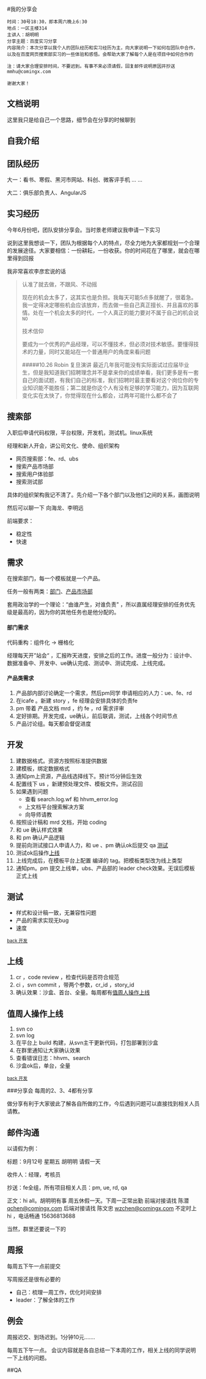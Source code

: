 ﻿#我的分享会

	时间：30号18:30，即本周六晚上6:30
	地点：一区主楼314
	主讲人：胡明明
	分享主题：百度实习分享
	内容简介：本次分享以我个人的团队经历和实习经历为主，向大家说明一下如何在团队中合作，以及在百度网页搜索部实习的一些体验和感悟。会帮助大家了解每个人是在项目中如何合作的
	
	注：请大家合理安排时间，不要迟到。有事不来必须请假，回复邮件说明原因并抄送mmhu@comingx.com
	
	谢谢大家！


## 文档说明
这里我只是给自己一个思路，细节会在分享的时候聊到

## 自我介绍


## 团队经历
大一：看书、寒假、黑河市网站、科创、微客评手机 ... ...

大二：俱乐部负责人、AngularJS


## 实习经历
今年6月份吧，团队安排分享会。当时景老师建议我申请一下实习

说到这里我想谈一下，团队为根据每个人的特点，尽全力地为大家都规划一个合理的发展途径。大家要相信：一份耕耘，一份收获。你的时间花在了哪里，就会在哪里得到回报

我非常喜欢李彦宏说的话
> 认准了就去做，不跟风、不动摇
> 
> 现在的机会太多了，这其实也是负担。我每天可能5点多就醒了，很着急。我一定得决定哪些机会应该放弃，而去做一些自己真正擅长、并且喜欢的事情。处在一个机会太多的时代，一个人真正的能力要对不属于自己的机会说 `NO`
> 
> 技术信仰
> 
> 要成为一个优秀的产品经理，可以不懂技术，但必须对技术敏感。要懂得技术的力量，同时又能站在一个普通用户的角度来看问题
> 
> #####10.26 Robin 复旦演讲
> 最近几年我可能没有实际面试过应届毕业生，但是我知道我们招聘理念并不是拿来你的成绩单看，我们更多是有一套自己的面试题，有我们自己的标准，我们招聘时最主要看对这个岗位你的专业知识能不能胜任；第二就是你这个人有没有足够的学习能力，因为互联网变化实在太快了，你觉得现在什么都会，过两年可能什么都不会了


## 搜索部
入职后申请代码权限，平台权限，开发机，测试机。linux系统

经理和新人开会，讲公司文化、使命、组织架构

- 网页搜索部：fe、rd、ubs
- 搜索产品市场部
- 搜索用户体验部
- 搜索测试部

具体的组织架构我记不清了。先介绍一下各个部门以及他们之间的关系，画图说明

然后可以聊一下 向海龙、李明远

前端要求：
- 稳定性
- 快速


## 需求
在搜索部门，每一个模板就是一个产品。

任务一般有两类：[部门](#部门需求)、[产品市场部](#产品类需求)

套用政治学的一个理论：“由谁产生，对谁负责" ，所以直属经理安排的任务优先级是最高的，因为你的其他任务也是他分配的。

#### 部门需求
代码重构：组件化 -> 栅格化

 经理每天开”站会“ ，汇报昨天进度，安排之后的工作。进度一般分为：设计中、数据准备中、开发中、ue确认完成、测试中、测试完成、上线完成。

#### 产品类需求
1. 产品部内部讨论确定一个需求，然后pm同学 申请相应的人力：ue、fe、rd
2. 在icafe 。新建 story ，fe 经理会安排具体的负责fe
3. pm 带着 产品文档 mrd ，约 fe ，rd 需求评审
4. 定好排期。开发完成，ue确认，前后联调，测试，上线各个时间节点
5. 产品讨论组。每天都会督促进度


## 开发
1. 建数据格式。资源方按照标准提供数据
2. 建模板，绑定数据格式
3. 通知pm上资源，产品线选择线下。预计15分钟后生效
4. 配置线下 us ，新建预处理文件、模板文件。测试召回
5. 如果遇到问题
	- 查看 search.log.wf 和 hhvm_error.log
	- 上文档平台搜索解决方案
	- 向导师请教
6. 按照设计稿和 mrd 文档，开始 coding 
7. 和 ue 确认样式效果
8. 和 pm 确认产品逻辑
9. 提前向测试接口人申请人力，和 ue 、pm 确认ok后提交 qa [测试](#测试)
10. 测试ok后操作[上线](#上线)
11. 上线完成后，在模板平台上配置 编译的 tag。把模板类型改为线上类型
12. 通知pm。pm 提交上线单，ubs、产品部的 leader check效果。无误后模板正式上线


## 测试 
- 样式和设计稿一致，无兼容性问题
- 产品的需求实现无bug
- 速度

<sub>[back 开发](#开发)</sub>


## 上线
1. cr ，code review ，检查代码是否符合规范
2. ci ，svn commit ，带两个参数，cr_id ，story_id
3. 确认效果：沙盒、首台、全量。每周都有[值周人操作上线](#值周人操作上线)


## 值周人操作上线
1. svn co
2. svn log
3. 在平台上 build 构建，从svn主干更新代码，打包部署到沙盒
4. 在群里通知让大家确认效果
5. 查看错误日志：hhvm、search
6. 沙盒ok后，单台，全量

<sub>[back 开发](#开发)</sub>


###分享会
每周的2、3、4都有分享

做分享有利于大家彼此了解各自所做的工作，今后遇到问题可以直接找到相关人员请教。


## 邮件沟通
以请假为例：

标题：9月12号 星期五 胡明明 请假一天

收件人：经理，考核员

抄送：fe全组，所有项目相关人员：pm, ue, rd, qa

正文：hi all。胡明明有事 周五休假一天。下周一正常出勤
前端对接请找 陈潜 qchen@comingx.com
后端对接请找 陈文忠 wzchen@comingx.com
不定时上 hi ，电话畅通 15636813688


当然，群里还要说一下的


## 周报
每周五下午一点前提交

写周报还是很有必要的
- 自己：梳理一周工作，优化时间安排
- leader：了解全体的工作


## 例会
周报迟交、到场迟到。1分钟10元.......

每周五下午一点。
会议内容就是各自总结一下本周的工作，相关上线的同学说明一下上线的问题。


##QA